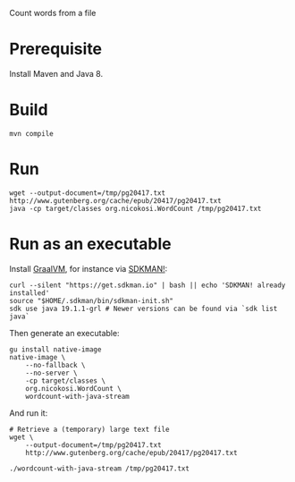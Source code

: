 Count words from a file

# Prerequisite

Install Maven and Java 8.

# Build

    mvn compile

# Run

    wget --output-document=/tmp/pg20417.txt http://www.gutenberg.org/cache/epub/20417/pg20417.txt
    java -cp target/classes org.nicokosi.WordCount /tmp/pg20417.txt

# Run as an executable

Install [GraalVM](https://www.graalvm.org/), for instance via [SDKMAN!](https://sdkman.io/):

    curl --silent "https://get.sdkman.io" | bash || echo 'SDKMAN! already installed'
    source "$HOME/.sdkman/bin/sdkman-init.sh"
    sdk use java 19.1.1-grl # Newer versions can be found via `sdk list java`

Then generate an executable:

    gu install native-image
    native-image \
        --no-fallback \
        --no-server \
        -cp target/classes \
        org.nicokosi.WordCount \
        wordcount-with-java-stream

And run it:

    # Retrieve a (temporary) large text file
    wget \
        --output-document=/tmp/pg20417.txt
        http://www.gutenberg.org/cache/epub/20417/pg20417.txt

    ./wordcount-with-java-stream /tmp/pg20417.txt
